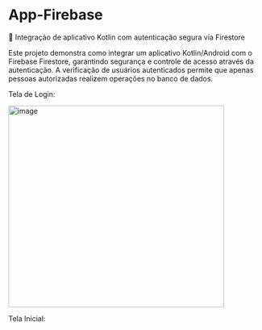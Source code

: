 # App-Firebase
🔗 Integração de aplicativo Kotlin com autenticação segura via Firestore

Este projeto demonstra como integrar um aplicativo Kotlin/Android com o Firebase Firestore, garantindo segurança e controle de acesso através da autenticação.
A verificação de usuários autenticados permite que apenas pessoas autorizadas realizem operações no banco de dados.

Tela de Login:

<img width="428" height="400" alt="image" src="https://github.com/user-attachments/assets/62dc9297-26ea-4808-8deb-10d2097c4e71" />

Tela Inicial:
